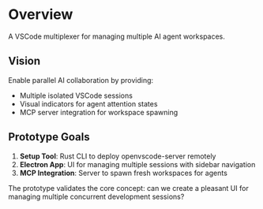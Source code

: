 # Overview

A VSCode multiplexer for managing multiple AI agent workspaces.

## Vision

Enable parallel AI collaboration by providing:
- Multiple isolated VSCode sessions
- Visual indicators for agent attention states
- MCP server integration for workspace spawning

## Prototype Goals

1. **Setup Tool**: Rust CLI to deploy openvscode-server remotely
2. **Electron App**: UI for managing multiple sessions with sidebar navigation
3. **MCP Integration**: Server to spawn fresh workspaces for agents

The prototype validates the core concept: can we create a pleasant UI for managing multiple concurrent development sessions?
